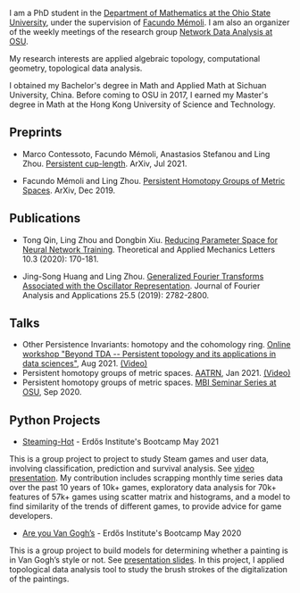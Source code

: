 I am a PhD student in the [Department of Mathematics at the Ohio State University](https://math.osu.edu/), under the supervision of [Facundo Mémoli](https://people.math.osu.edu/memolitechera.1/index.html). I am also an organizer of the weekly meetings of the research group [Network Data Analysis at OSU](https://ndag.github.io/index.html).

My research interests are applied algebraic topology, computational geometry, topological data analysis.

I obtained my Bachelor's degree in Math and Applied Math at Sichuan University, China. Before coming to OSU in 2017, I earned my Master's degree in Math at the Hong Kong University of Science and Technology.

## Preprints

- Marco Contessoto, Facundo Mémoli, Anastasios Stefanou and Ling Zhou. [Persistent cup-length](https://arxiv.org/abs/2107.01553). ArXiv, Jul 2021. 

- Facundo Mémoli and Ling Zhou. [Persistent Homotopy Groups of Metric Spaces](https://arxiv.org/abs/1912.12399). ArXiv, Dec 2019. 

## Publications

- Tong Qin, Ling Zhou and Dongbin Xiu. [Reducing Parameter Space for Neural Network Training](https://www.sciencedirect.com/science/article/pii/S2095034920300301). Theoretical and Applied Mechanics Letters 10.3 (2020): 170-181.

- Jing-Song Huang and Ling Zhou. [Generalized Fourier Transforms Associated with the Oscillator Representation](https://link.springer.com/article/10.1007/s00041-019-09682-0). Journal of Fourier Analysis and Applications 25.5 (2019): 2782-2800.


## Talks

- Other Persistence Invariants: homotopy and the cohomology ring. [Online workshop "Beyond TDA -- Persistent topology and its applications in data sciences"](https://personal.ntu.edu.sg/XIAKELIN/TDAconf.html), Aug 2021. [(Video)](https://www.youtube.com/watch?v=T3SMuKf8ueo)
- Persistent homotopy groups of metric spaces. [AATRN](https://tgda.osu.edu/atmcs2020/atmcs-2020-talks-hosted-by-the-aatn/), Jan 2021. [(Video)](https://www.youtube.com/watch?v=Pbnm45IutT8&t=250s)
- Persistent homotopy groups of metric spaces. [MBI Seminar Series at OSU](https://mbi.osu.edu/events/mbi-seminar-series-ling-zhou), Sep 2020.


## Python Projects

- [Steaming-Hot](https://github.com/steaming-hot) - Erdős Institute's Bootcamp May 2021

This is a group project to project to study Steam games and user data, involving classification, prediction and survival analysis. See [video presentation](https://drive.google.com/file/d/1pZIWsMBdvSpq5cdf2xH-lJJJgrjKoztv/view).
My contribution includes scrapping monthly time series data over the past 10 years of 10k+ games, exploratory data analysis for 70k+ features of 57k+ games using scatter matrix and histograms, and
a model to find similarity of the trends of different games, to provide advice for game developers.

- [Are you Van Gogh’s](https://github.com/francis2martinez/BootCampProject2020) - Erdős Institute's Bootcamp May 2020

This is a group project to build models for determining whether a painting is in Van Gogh’s style or not. See [presentation slides](https://docs.google.com/presentation/d/11L6OxCQGkGJyTAa-eNjrDz0ml1L8SGbakbviW9XhUVI/present?slide=id.p). In this project, I applied topological data analysis tool to study the brush strokes of the digitalization of the paintings.
